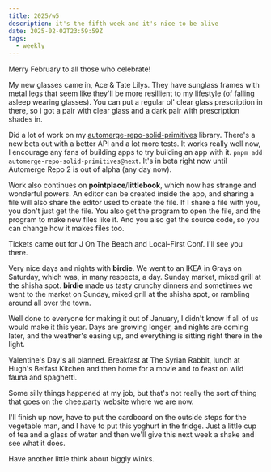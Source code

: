 ```yaml
---
title: 2025/w5
description: it's the fifth week and it's nice to be alive
date: 2025-02-02T23:59:59Z
tags:
  - weekly
---
```


Merry February to all those who celebrate!

My new glasses came in, Ace & Tate Lilys. They have sunglass frames with metal
legs that seem like they'll be more resillient to my lifestyle (of falling
asleep wearing glasses). You can put a regular ol' clear glass prescription in
there, so i got a pair with clear glass and a dark pair with prescription shades
in.

Did a lot of work on my
[automerge-repo-solid-primitives](https://github.com/chee/automerge-repo-solid-primitives)
library. There's a new beta out with a better API and a lot more tests. It works
really well now, I encourage any fans of building apps to try building an app
with it. `pnpm add automerge-repo-solid-primitives@next`. It's in beta right now
until Automerge Repo 2 is out of alpha (any day now).

Work also continues on **pointplace**/**littlebook**, which now has strange and
wonderful powers. An editor can be created inside the app, and sharing a file
will also share the editor used to create the file. If I share a file with you,
you don't just get the file. You also get the program to open the file, and
the program to make new files like it. And you also get the source code, so you
can change how it makes files too.

Tickets came out for J On The Beach and Local-First Conf. I'll see you there.

Very nice days and nights with **birdie**. We went to an IKEA in Grays on
Saturday, which was, in many respects, a day. Sunday market, mixed grill at the
shisha spot. **birdie** made us tasty crunchy dinners and sometimes we went to
the market on Sunday, mixed grill at the shisha spot, or rambling around all
over the town.

Well done to everyone for making it out of January, I didn't know if all of us
would make it this year. Days are growing longer, and nights are coming later,
and the weather's easing up, and everything is sitting right there in the light.

Valentine's Day's all planned. Breakfast at The Syrian Rabbit, lunch at Hugh's
Belfast Kitchen and then home for a movie and to feast on wild fauna and
spaghetti.

Some silly things happened at my job, but that's not really the sort of thing
that goes on the chee.party website where we are now.

I'll finish up now, have to put the cardboard on the outside steps for the
vegetable man, and I have to put this yoghurt in the fridge. Just a little cup
of tea and a glass of water and then we'll give this next week a shake and see
what it does.

Have another little think about biggly winks.
